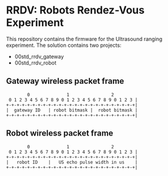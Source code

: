 # RRDV: Robots Rendez-Vous Experiment

This repository contains the firmware for the Ultrasound ranging experiment. 
The solution contains two projects:
- 00std_rrdv_gateway
- 00std_rrdv_robot

## Gateway wireless packet frame	
```
        0              1                2     
 0 1 2 3 4 5 6 7 8 9 0 1 2 3 4 5 6 7 8 9 0 1 2 3 |  
+-+-+-+-+-+-+-+-+-+-+-+-+-+-+-+-+-+-+-+-+-+-+-+-+|  
|  gateway ID   | robot bitmask |  robot bitmask |  
+-+-+-+-+-+-+-+-+-+-+-+-+-+-+-+-+-+-+-+-+-+-+-+-+|  
```
## Robot wireless packet frame
```
        0              1                2     
 0 1 2 3 4 5 6 7 8 9 0 1 2 3 4 5 6 7 8 9 0 1 2 3 |  
+-+-+-+-+-+-+-+-+-+-+-+-+-+-+-+-+-+-+-+-+-+-+-+-+|  
|   robot ID    |   US echo pulse width in us    |  
+-+-+-+-+-+-+-+-+-+-+-+-+-+-+-+-+-+-+-+-+-+-+-+-+|  
```